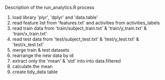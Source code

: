 Description of the run_analytics.R process

1. load library 'plyr', 'dplyr' and 'data.table'
2. read feature list from 'features.txt' and activities from activities_labels
3. read train data from 'train/subject_train.txt' & 'train/y_train.txt' & 'train/x_train.txt'
4. read test data from 'test/subject_test.txt' & 'test/y_test.txt' & 'test/x_test.txt'
5. merge train & test datasets
6. rearrange the new data by id
7. extract only the 'mean' & 'std' into into data.filtered
8. calculate the mean
9. create tidy_data table